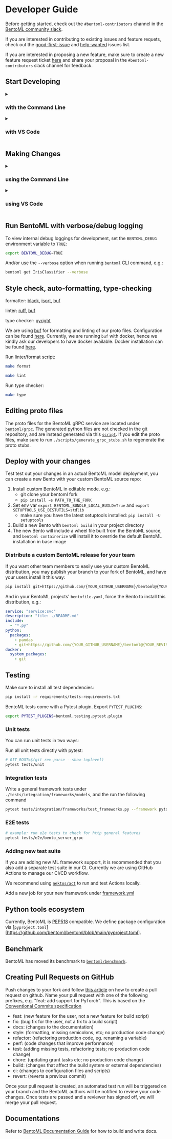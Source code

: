# Developer Guide

Before getting started, check out the `#bentoml-contributors` channel in the [BentoML community slack](https://l.linklyhq.com/l/ktOh).

If you are interested in contributing to existing issues and feature requets, check out the [good-first-issue](https://github.com/bentoml/BentoML/issues?q=is%3Aopen+is%3Aissue+label%3Agood-first-issue) and [help-wanted](https://github.com/bentoml/BentoML/issues?q=is%3Aopen+is%3Aissue+label%3Ahelp-wanted) issues list.

If you are interested in proposing a new feature, make sure to create a new feature request ticket [here](https://github.com/bentoml/BentoML/issues/new/choose) and share your proposal in the `#bentoml-contributors` slack channel for feedback.

## Start Developing

<details><summary><h3>with the Command Line</h3></summary>

1. Make sure to have [Git](https://git-scm.com/), [pip](https://pip.pypa.io/en/stable/installation/), and [Python3.7+](https://www.python.org/downloads/) installed.

   Optionally, make sure to have [GNU Make](https://www.gnu.org/software/make/) available on your system if you aren't using a UNIX-based system for a better developer experience.
   If you don't want to use `make` then please refer to the [Makefile](./Makefile) for specific commands on a given make target.

2. Fork the BentoML project on [GitHub](https://github.com/bentoml/BentoML).

3. Clone the source code from your fork of BentoML's GitHub repository:

   ```bash
   git clone git@github.com:username/BentoML.git && cd BentoML
   ```

4. Add the BentoML upstream remote to your local BentoML clone:

   ```bash
   git remote add upstream git@github.com:bentoml/BentoML.git
   ```

5. Configure git to pull from the upstream remote:

   ```bash
   git switch main # ensure you're on the main branch
   git branch --set-upstream-to=upstream/main
   ```

6. Install BentoML with pip in editable mode:

   ```bash
   pip install -e .
   ```

   This installs BentoML in an editable state. The changes you make will automatically be reflected without reinstalling BentoML.

7. Install the BentoML development requirements:

   ```bash
   pip install -r ./requirements/dev-requirements.txt
   ```

8. Test the BentoML installation either with `bash`:

   ```bash
   bentoml --version
   ```

   or in a Python session:

   ```python
   import bentoml
   print(bentoml.__version__)
   ```

</details>

<details><summary><h3>with VS Code</h3></summary>

1. Confirm that you have the following installed:

   - [Python3.7+](https://www.python.org/downloads/)
   - VS Code with the [Python](https://marketplace.visualstudio.com/items?itemName=ms-python.python) and [Pylance](https://marketplace.visualstudio.com/items?itemName=ms-python.vscode-pylance) extensions

2. Fork the BentoML project on [GitHub](https://github.com/bentoml/BentoML).

3. Clone the GitHub repository:

   1. Open the command palette with Ctrl+Shift+P and type in 'clone'.
   2. Select 'Git: Clone(Recursive)'.
   3. Clone BentoML.

4. Add an BentoML upstream remote:

   1. Open the command palette and enter 'add remote'.
   2. Select 'Git: Add Remote'.
   3. Press enter to select 'Add remote' from GitHub.
   4. Enter https://github.com/bentoml/BentoML.git to select the BentoML repository.
   5. Name your remote 'upstream'.

5. Pull from the BentoML upstream remote to your main branch:

   1. Open the command palette and enter 'checkout'.
   2. Select 'Git: Checkout to...'
   3. Choose 'main' to switch to the main branch.
   4. Open the command palette again and enter 'pull from'.
   5. Click on 'Git: Pull from...'
   6. Select 'upstream'.

6. Open a new terminal by clicking the Terminal dropdown at the top of the window, followed by the 'New Terminal' option. Next, add a virtual environment with this command:
   ```bash
   python -m venv .venv
   ```
7. Click yes if a popup suggests switching to the virtual environment. Otherwise, go through these steps:

   1. Open any python file in the directory.
   2. Select the interpreter selector on the blue status bar at the bottom of the editor.
      ![vscode-status-bar](https://user-images.githubusercontent.com/489344/166984038-75f1f4bd-c896-43ee-a7ee-1b57fda359a3.png)

   3. Switch to the path that includes .venv from the dropdown at the top.
      ![vscode-select-venv](https://user-images.githubusercontent.com/489344/166984060-170d25f5-a91f-41d3-96f4-4db3c21df7c8.png)

8. Update your PowerShell execution policies. Win+x followed by the 'a' key opens the admin Windows PowerShell. Enter the following command to allow the virtual environment activation script to run:
   ```
   Set-ExecutionPolicy -ExecutionPolicy RemoteSigned -Scope CurrentUser
   ```
   </details>

## Making Changes

<details><summary><h3>using the Command Line</h3></summary>

1. Make sure you're on the main branch.

   ```bash
   git switch main
   ```

2. Use the git pull command to retrieve content from the BentoML Github repository.

   ```bash
   git pull
   ```

3. Create a new branch and switch to it.

   ```bash
   git switch -c my-new-branch-name
   ```

4. Make your changes!

5. Use the git add command to save the state of files you have changed.

   ```bash
   git add <names of the files you have changed>
   ```

6. Commit your changes.

   ```bash
   git commit
   ```

7. Push all changes to your fork on GitHub.
   ```bash
   git push
   ```
   </details>

<details><summary><h3>using VS Code</h3></summary>

1. Switch to the main branch:

   1. Open the command palette with Ctrl+Shift+P.
   2. Search for 'Git: Checkout to...'
   3. Select 'main'.

2. Pull from the upstream remote:

   1. Open the command palette.
   2. Enter and select 'Git: Pull...'
   3. Select 'upstream'.

3. Create and change to a new branch:

   1. Type in 'Git: Create Branch...' in the command palette.
   2. Enter a branch name.

4. Make your changes!

5. Stage all your changes:

   1. Enter and select 'Git: Stage All Changes...' in the command palette.

6. Commit your changes:

   1. Open the command palette and enter 'Git: Commit'.

7. Push your changes:
   1. Enter and select 'Git: Push...' in the command palette.

</details>

## Run BentoML with verbose/debug logging

To view internal debug loggings for development, set the `BENTOML_DEBUG` environment variable to `TRUE`:

```bash
export BENTOML_DEBUG=TRUE
```

And/or use the `--verbose` option when running `bentoml` CLI command, e.g.:

```bash
bentoml get IrisClassifier --verbose
```

## Style check, auto-formatting, type-checking

formatter: [black](https://github.com/psf/black), [isort](https://github.com/PyCQA/isort), [buf](https://github.com/bufbuild/buf)

linter: [ruff](https://github.com/charliermarsh/ruff), [buf](https://github.com/bufbuild/buf)

type checker: [pyright](https://github.com/microsoft/pyright)

We are using [buf](https://github.com/bufbuild/buf) for formatting and linting
of our proto files. Configuration can be found [here](./bentoml/grpc/buf.yaml).
Currently, we are running `buf` with docker, hence we kindly ask our developers
to have docker available. Docker installation can be found [here](https://docs.docker.com/get-docker/).

Run linter/format script:

```bash
make format

make lint
```

Run type checker:

```bash
make type
```

## Editing proto files

The proto files for the BentoML gRPC service are located under [`bentoml/grpc`](./bentoml/grpc/).
The generated python files are not checked in the git repository, and are instead generated via this [`script`](./scripts/generate_grpc_stubs.sh).
If you edit the proto files, make sure to run `./scripts/generate_grpc_stubs.sh` to
regenerate the proto stubs.

## Deploy with your changes

Test test out your changes in an actual BentoML model deployment, you can create a new Bento with your custom BentoML source repo:

1. Install custom BentoML in editable mode. e.g.:
   - git clone your bentoml fork
   - `pip install -e PATH_TO_THE_FORK`
2. Set env var `export BENTOML_BUNDLE_LOCAL_BUILD=True` and `export SETUPTOOLS_USE_DISTUTILS=stdlib`
   - make sure you have the latest setuptools installed: `pip install -U setuptools`
3. Build a new Bento with `bentoml build` in your project directory
4. The new Bento will include a wheel file built from the BentoML source, and
   `bentoml containerize` will install it to override the default BentoML installation in base image

### Distribute a custom BentoML release for your team

If you want other team members to easily use your custom BentoML distribution, you may publish your
branch to your fork of BentoML, and have your users install it this way:

```bash
pip install git+https://github.com/{YOUR_GITHUB_USERNAME}/bentoml@{YOUR_REVISION}
```

And in your BentoML projects' `bentofile.yaml`, force the Bento to install this distribution, e.g.:

```yaml
service: "service:svc"
description: "file: ./README.md"
include:
  - "*.py"
python:
  packages:
    - pandas
    - git+https://github.com/{YOUR_GITHUB_USERNAME}/bentoml@{YOUR_REVISION}
docker:
  system_packages:
    - git
```

## Testing

Make sure to install all test dependencies:

```bash
pip install -r requirements/tests-requirements.txt
```

BentoML tests come with a Pytest plugin. Export `PYTEST_PLUGINS`:

```bash
export PYTEST_PLUGINS=bentoml.testing.pytest.plugin
```

### Unit tests

You can run unit tests in two ways:

Run all unit tests directly with pytest:

```bash
# GIT_ROOT=$(git rev-parse --show-toplevel)
pytest tests/unit
```

### Integration tests

Write a general framework tests under `./tests/integration/frameworks/models`, and the
run the following command

```bash
pytest tests/integration/frameworks/test_frameworks.py --framework pytorch
```

### E2E tests

```bash
# example: run e2e tests to check for http general features
pytest tests/e2e/bento_server_grpc
```

### Adding new test suite

If you are adding new ML framework support, it is recommended that you also add a separate test suite in our CI. Currently we are using GitHub Actions to manage our CI/CD workflow.

We recommend using [`nektos/act`](https://github.com/nektos/act) to run and test Actions locally.

Add a new job for your new framework under [framework.yml](./.github/workflows/frameworks.yml)

## Python tools ecosystem

Currently, BentoML is [PEP518](https://www.python.org/dev/peps/pep-0518/) compatible. We define package configuration via [`pyproject.toml`][https://github.com/bentoml/bentoml/blob/main/pyproject.toml].

## Benchmark

BentoML has moved its benchmark to [`bentoml/benchmark`](https://github.com/bentoml/benchmark).

## Creating Pull Requests on GitHub

Push changes to your fork and follow [this
article](https://help.github.com/en/articles/creating-a-pull-request)
on how to create a pull request on github. Name your pull request
with one of the following prefixes, e.g. "feat: add support for
PyTorch". This is based on the [Conventional Commits
specification](https://www.conventionalcommits.org/en/v1.0.0/#summary)

- feat: (new feature for the user, not a new feature for build script)
- fix: (bug fix for the user, not a fix to a build script)
- docs: (changes to the documentation)
- style: (formatting, missing semicolons, etc; no production code change)
- refactor: (refactoring production code, eg. renaming a variable)
- perf: (code changes that improve performance)
- test: (adding missing tests, refactoring tests; no production code change)
- chore: (updating grunt tasks etc; no production code change)
- build: (changes that affect the build system or external dependencies)
- ci: (changes to configuration files and scripts)
- revert: (reverts a previous commit)

Once your pull request is created, an automated test run will be triggered on
your branch and the BentoML authors will be notified to review your code
changes. Once tests are passed and a reviewer has signed off, we will merge
your pull request.

## Documentations

Refer to [BentoML Documentation Guide](./docs/README.md) for how to build and write
docs.
